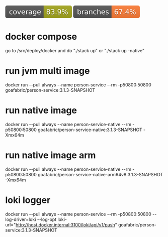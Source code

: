 ![Coverage](.github/badges/jacoco.svg)
![Branches](.github/badges/branches.svg)

# docker compose
go to /src/deploy/docker and do "./stack up" or "./stack up -native"

# run jvm multi image
docker run --pull always --name person-service --rm -p50800:50800 goafabric/person-service:3.1.3-SNAPSHOT

# run native image
docker run --pull always --name person-service-native --rm -p50800:50800 goafabric/person-service-native:3.1.3-SNAPSHOT -Xmx64m

# run native image arm
docker run --pull always --name person-service-native --rm -p50800:50800 goafabric/person-service-native-arm64v8:3.1.3-SNAPSHOT -Xmx64m

# loki logger
docker run --pull always --name person-service --rm -p50800:50800 --log-driver=loki --log-opt loki-url="http://host.docker.internal:3100/loki/api/v1/push" goafabric/person-service:3.1.3-SNAPSHOT